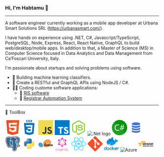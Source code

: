 ### Hi, I'm Habtamu 👋

---

A software engineer currently working as a mobile app developer at Urbana Smart Solutions SRL (https://urbanasmart.com/).

I have hands on experience using .NET, C#, Javascript/TypeScript, PostgreSQL, Node, Express, React, React Native, GraphQL to build web/desktop/mobile apps. In addition to that, a Master of Science (MS) in Computer Science focused in Data Analytics and Data Management from Ca’Foscari University, Italy.

I'm passionate about startups and solving problems using software.
- 🔧 Building machine learning classifiers.
- 🔧 Create a RESTful and GraphQL APIs using NodeJS / C#.
- 👨‍💻 Coding custome software applications:
  - 💬 <a href="https://sites.google.com/view/ris-software/home">RIS software</a>
  - 💬 <a href="https://sites.google.com/view/ras/student">Registrar Automation System</a>
   
---

🧰 ToolBox
<br />
<br />
<img src="https://github.com/devicons/devicon/blob/master/icons/html5/html5-original.svg" alt="HTML" width="50" height="50"/>
<img src="https://github.com/devicons/devicon/blob/master/icons/css3/css3-plain-wordmark.svg" alt="CSS" width="50" height="50"/> 
<img src="https://github.com/devicons/devicon/blob/master/icons/javascript/javascript-original.svg" alt="JavaScript" width="50" height="50"/> 
<img src="https://github.com/devicons/devicon/blob/master/icons/typescript/typescript-original.svg" alt="TypeScript" width="50" height="50"/> 
<img src="https://github.com/devicons/devicon/blob/master/icons/nodejs/nodejs-original.svg"  alt="Node Logo" width="50" hieght="50"/> 
<img src="https://adrianwilczynski.gallerycdn.vsassets.io/extensions/adrianwilczynski/asp-net-core-switcher/2.0.2/1577043327534/Microsoft.VisualStudio.Services.Icons.Default"  alt=".Net logo" width="50" hieght="50"/> 
<img src="https://raw.githubusercontent.com/github/explore/80688e429a7d4ef2fca1e82350fe8e3517d3494d/topics/csharp/csharp.png"  alt="C# logo" width="50" hieght="50"/> 
<img src="https://raw.githubusercontent.com/github/explore/80688e429a7d4ef2fca1e82350fe8e3517d3494d/topics/sql/sql.png"  alt="SQL logo" width="50" hieght="50"/> 
<img src="https://github.com/devicons/devicon/blob/master/icons/postgresql/postgresql-original.svg"  alt="PostGreSQL logo" width="50" hieght="50"/> 
<img src="https://raw.githubusercontent.com/github/explore/80688e429a7d4ef2fca1e82350fe8e3517d3494d/topics/python/python.png"  alt="Python logo" width="50" hieght="50"/> 
<img src="https://raw.githubusercontent.com/github/explore/80688e429a7d4ef2fca1e82350fe8e3517d3494d/topics/scikit-learn/scikit-learn.png"  alt="scikit-learn logo" width="50" hieght="50"/> 
<img src="https://github.com/devicons/devicon/blob/master/icons/graphql/graphql-plain-wordmark.svg" alt="GraphQL" width="50" height="50"/>
<img src="https://github.com/devicons/devicon/blob/master/icons/react/react-original.svg"  alt="React logo" width="50" hieght="50"/> 
<img src="https://github.com/devicons/devicon/blob/master/icons/git/git-original.svg"  alt="Git logo" width="50" hieght="50"/> 
<img src="https://raw.githubusercontent.com/github/explore/80688e429a7d4ef2fca1e82350fe8e3517d3494d/topics/docker/docker.png" alt="Docker" width="50" hieght="50" />
<img src="https://www.vectorlogo.zone/logos/microsoft_azure/microsoft_azure-icon.svg" alt="Azure" width="50" hieght="50" />
<img src="https://github.com/devicons/devicon/blob/master/icons/amazonwebservices/amazonwebservices-original-wordmark.svg" alt="AWS" width="50" height="50"/>



